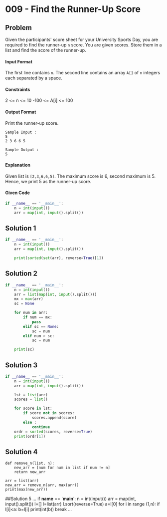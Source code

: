 # 009 - Find the Runner-Up Score
## Problem

Given the participants' score sheet for your University Sports Day, you are required to find the runner-up `n` score. You are given  scores. Store them in a list and find the score of the runner-up.


#### Input Format

The first line contains `n`. The second line contains an array `A[]`  of `n` integers each separated by a space.


#### Constraints
2 <= n <= 10
-100 <= A[i] <= 100

#### Output Format

Print the runner-up score.

```
Sample Input :
5
2 3 6 6 5
```

```
Sample Output :
5
```

#### Explanation
Given list is `[2,3,6,6,5]`. The maximum score is 6, second maximum is 5. Hence, we print 5 as the runner-up score.


#### Given Code

```python
if __name__ == '__main__':
    n = int(input())
    arr = map(int, input().split())
```


## Solution 1

```python
if __name__ == '__main__':
    n = int(input())
    arr = map(int, input().split())

    print(sorted(set(arr), reverse=True)[1])
```


## Solution 2

```python
if __name__ == '__main__':
    n = int(input())
    arr = list(map(int, input().split()))
    mx = max(arr)
    sc = None

    for num in arr:
        if num == mx:
            pass
        elif sc == None:
            sc = num
        elif num > sc:
            sc = num

    print(sc)
```



## Solution 3

```python
if __name__ == '__main__':
    n = int(input())
    arr = map(int, input().split())

    lst = list(arr)
    scores = list()

    for score in lst:
        if score not in scores:
            scores.append(score)
        else :
            continue
    ordr = sorted(scores, reverse=True)
    print(ordr[1])
```



## Solution 4

```
def remove_n(list, n):
    new_arr = [num for num in list if num != n]
    return new_arr

arr = list(arr)
new_arr = remove_n(arr, max(arr))
print(max(new_arr))
```

##Solution 5
...
if __name__ == '__main__':
    n = int(input())
    arr = map(int, input().split())
    l=[]
    l=list(arr)
    l.sort(reverse=True)
    a=l[0]
    for i in range (1,n):
        if l[i]<a:
            b=l[i]
            print(int(b))
            break
...            
